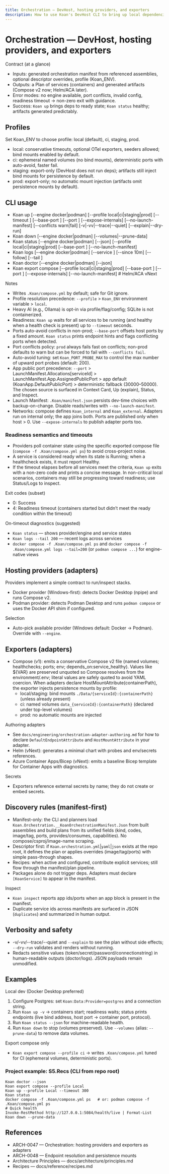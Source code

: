 ```yaml
---
title: Orchestration — DevHost, hosting providers, and exporters
description: How to use Koan's DevHost CLI to bring up local dependencies and export portable artifacts with Docker/Podman providers and Compose/Helm/ACA exporters.
---
```


# Orchestration — DevHost, hosting providers, and exporters

Contract (at a glance)
- Inputs: generated orchestration manifest from referenced assemblies, optional descriptor overrides, profile (Koan_ENV).
- Outputs: a Plan of services (containers) and generated artifacts (Compose v2 now; Helm/ACA later).
- Error modes: no engine available, port conflicts, invalid config, readiness timeout → non-zero exit with guidance.
- Success: `Koan up` brings deps to ready state; `Koan status` healthy; artifacts generated predictably.

## Profiles

Set Koan_ENV to choose profile: local (default), ci, staging, prod.
- local: conservative timeouts, optional OTel exporters, seeders allowed; bind mounts enabled by default.
- ci: ephemeral named volumes (no bind mounts), deterministic ports with auto-avoid, faster fail.
- staging: export-only (DevHost does not run deps); artifacts still inject bind mounts for persistence by default.
- prod: export-only; no automatic mount injection (artifacts omit persistence mounts by default).

## CLI usage

- Koan up [--engine docker|podman] [--profile local|ci|staging|prod] [--timeout <seconds>] [--base-port <n>] [--port <n>] [--expose-internals] [--no-launch-manifest] [--conflicts warn|fail] [-v|-vv|--trace|--quiet] [--explain|--dry-run]
- Koan down [--engine docker|podman] [--volumes|--prune-data]
- Koan status [--engine docker|podman] [--json] [--profile local|ci|staging|prod] [--base-port <n>] [--no-launch-manifest]
- Koan logs [--engine docker|podman] [--service <name>] [--since 10m] [--follow] [--tail <n>]
- Koan doctor [--engine docker|podman] [--json]
- Koan export compose [--profile local|ci|staging|prod] [--base-port <n>] [--port <n>] [--expose-internals] [--no-launch-manifest]  # Helm/ACA vNext

 Notes
- Writes `.Koan/compose.yml` by default; safe for Git ignore.
- Profile resolution precedence: `--profile` > `Koan_ENV` environment variable > `local`.
- Heavy AI (e.g., Ollama) is opt-in via profile/flag/config; SQLite is not containerized.
- Readiness: `Koan up` waits for all services to be running (and healthy when a health check is present) up to `--timeout` seconds.
- Ports auto-avoid conflicts in non-prod; `--base-port` offsets host ports by a fixed amount. `Koan status` prints endpoint hints and flags conflicting ports when detected.
 - Port conflicts policy: `prod` always fails fast on conflicts; non-prod defaults to warn but can be forced to fail with `--conflicts fail`.
 - Auto-avoid tuning: set `Koan_PORT_PROBE_MAX` to control the max number of upward port probes (default: 200).
 - App public port precedence: `--port` > LaunchManifest.Allocations[serviceId] > LaunchManifest.App.AssignedPublicPort > app default (KoanApp.DefaultPublicPort) > deterministic fallback (30000–50000). The chosen source is surfaced in Context Card, Up (explain), Status, and Inspect.
 - Launch Manifest: `.Koan/manifest.json` persists dev-time choices with backup-on-change. Disable reads/writes with `--no-launch-manifest`.
 - Networks: compose defines `Koan_internal` and `Koan_external`. Adapters run on internal only; the app joins both. Ports are published only when host > 0. Use `--expose-internals` to publish adapter ports too.

### Readiness semantics and timeouts

- Providers poll container state using the specific exported compose file (`compose -f .Koan/compose.yml ps`) to avoid cross-project noise.
- A service is considered ready when its state is Running; when a healthcheck exists, it must report Healthy.
- If the timeout elapses before all services meet the criteria, `Koan up` exits with a non-zero code and prints a concise message. In non-critical local scenarios, containers may still be progressing toward readiness; use Status/Logs to inspect.

Exit codes (subset)
- 0: Success
- 4: Readiness timeout (containers started but didn’t meet the ready condition within the timeout)

On-timeout diagnostics (suggested)
- `Koan status` — shows provider/engine and service states
- `Koan logs --tail 200` — recent logs across services
- `docker compose -f .Koan/compose.yml ps` and `docker compose -f .Koan/compose.yml logs --tail=200` (or `podman compose ...`) for engine-native views

## Hosting providers (adapters)

Providers implement a simple contract to run/inspect stacks.
- Docker provider (Windows-first): detects Docker Desktop (npipe) and runs Compose v2.
- Podman provider: detects Podman Desktop and runs `podman compose` or uses the Docker API shim if configured.

Selection
- Auto-pick available provider (Windows default: Docker → Podman). Override with `--engine`.

## Exporters (adapters)

- Compose (v1): emits a conservative Compose v2 file (named volumes; healthchecks; ports; env; depends_on:service_healthy). Values like ${VAR} are preserved unquoted so Compose resolves from the environment/.env; literal values are safely quoted to avoid YAML coercion. When adapters declare HostMountAttribute(containerPath), the exporter injects persistence mounts by profile:
	- local/staging: bind mounts `./Data/{serviceId}:{containerPath}` (unless already present)
	- ci: named volumes `data_{serviceId}:{containerPath}` (declared under top-level volumes)
	- prod: no automatic mounts are injected

Authoring adapters
- See `docs/engineering/orchestration-adapter-authoring.md` for how to declare `DefaultEndpointAttribute` and `HostMountAttribute` in your adapter.
- Helm (vNext): generates a minimal chart with probes and env/secrets references.
- Azure Container Apps/Bicep (vNext): emits a baseline Bicep template for Container Apps with diagnostics.

Secrets
- Exporters reference external secrets by name; they do not create or embed secrets.

## Discovery rules (manifest-first)

- Manifest-only: the CLI and planners load `Koan.Orchestration.__KoanOrchestrationManifest.Json` from built assemblies and build plans from its unified fields (kind, codes, image/tag, ports, provides/consumes, capabilities). No compose/csproj/image-name scraping.
- Descriptor first: if `Koan.orchestration.yml`|`yaml`|`json` exists at the repo root, it defines the plan or applies overrides (image/tag/ports) with simple pass-through shapes.
- Recipes: when active and configured, contribute explicit services; still flow through the manifest/plan pipeline.
- Packages alone do not trigger deps. Adapters must declare `[KoanService]` to appear in the manifest.

Inspect
- `Koan inspect` reports app ids/ports when an app block is present in the manifest.
- Duplicate service ids across manifests are surfaced in JSON (`duplicates`) and summarized in human output.

## Verbosity and safety

- -v/-vv/--trace/--quiet and `--explain` to see the plan without side effects; `--dry-run` validates and renders without running.
- Redacts sensitive values (token/secret/password/connectionstring) in human-readable outputs (doctor/logs). JSON payloads remain unmodified.

## Examples

Local dev (Docker Desktop preferred)
1) Configure Postgres: set `Koan:Data:Provider=postgres` and a connection string.
2) Run `Koan up -v` → containers start; readiness waits; status prints endpoints (live bind address, host port → container port, protocol).
3) Run `Koan status --json` for machine-readable health.
4) Run `Koan down` to stop (volumes preserved). Use `--volumes` (alias: `--prune-data`) to remove data volumes.

Export compose only
- `Koan export compose --profile ci` → writes `.Koan/compose.yml` tuned for CI (ephemeral volumes, deterministic ports).

### Project example: S5.Recs (CLI from repo root)

```pwsh
Koan doctor --json
Koan export compose --profile Local
Koan up --profile Local --timeout 300
Koan status
docker compose -f .Koan/compose.yml ps   # or: podman compose -f .Koan/compose.yml ps
# Quick health
Invoke-RestMethod http://127.0.0.1:5084/health/live | Format-List
Koan down --prune-data
```

## References

- ARCH-0047 — Orchestration: hosting providers and exporters as adapters
- ARCH-0048 — Endpoint resolution and persistence mounts
- Architecture Principles — docs/architecture/principles.md
- Recipes — docs/reference/recipes.md
